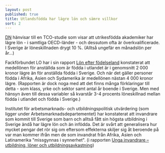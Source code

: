 ```yaml
---
layout: post
published: true
title: Utlandsfödda har lägre lön och sämre villkor
sort: 2
---
```




[DN](http://www.dn.se/nyheter/sverige/svarare-for-invandrare-att-fa-jobb/) hänvisar till en TCO-studie som visar att utrikesfödda akademiker har lägre lön - i samtliga OECD-länder - och dessutom ofta är överkvalificerade. I Sverige är löneskillnaden drygt 10 %. (Alltså ungefär en månadslön per år…)

Fackförbundet LO har i sin rapport [Lön efter födelseland](https://www.lo.se/home/lo/res.nsf/vres/lo_fakta_1366027492914_lon_efter_fodelseland_pdf/$file/Lon%20efter%20fodelseland.pdf "LO - Lön efter födelseland") konstaterat att medellönen för anställda som är födda i utlandet är i genomsnitt 2 000 kronor lägre än för anställda födda i Sverige. Och när det gäller personer födda i Afrika, Asien och Sydamerika är medellönen nästan 4 000 kronor lägre. (Rapporten är dock noga med att det finns många förklaringar till detta - som klass, yrke och sektor samt antal år boende i Sverige. Men med hänsyn även till dessa variabler så kvarstår 3-4 procents löneskillnad mellan födda i utlandet och födda i Sverige.)

Institutet för arbetsmarknads- och utbildningspolitisk utvärdering (som ligger under Arbetsmarknadsdepartementet) har konstaterat att invandrare som kommit till Sverige som barn och alltså fått sin högsta utbildning i Sverige ändå har lägre lön och än infödda. Det är svårt att generalisera hur mycket pengar det rör sig om eftersom effekterna skiljer sig åt beroende på var man kommer ifrån men de som invandrat från Afrika, Asien och Latinamerika "missgynnas i synnerhet". (i rapporten [Unga invandrare – utbildning, löner och utbildningsavkastning](http://www.ifau.se/globalassets/pdf/se/2013/r-2013-06-unga-invandrare.pdf))

